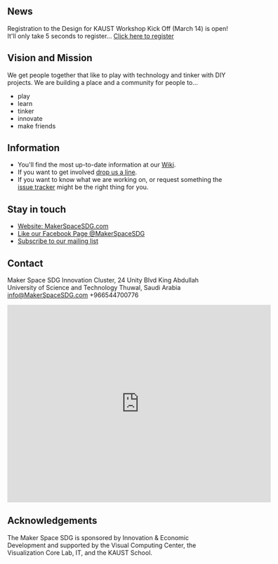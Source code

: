 ## News

Registration to the Design for KAUST Workshop Kick Off (March 14) is open!
It'll only take 5 seconds to register...
[Click here to register](https://goo.gl/forms/HOGmUpBtKyifZvno1)

## Vision and Mission
We get people together that like to play with technology and tinker with DIY projects.
We are building a place and a community for people to...

* play
* learn
* tinker
* innovate
* make friends

## Information
* You'll find the most up-to-date information at our [Wiki](https://github.com/MakerSpaceSDG/MakerSpace/wiki).
* If you want to get involved [drop us a line](mailto:peter.rautek@kaust.edu.sa).
* If you want to know what we are working on, or request something the [issue tracker](https://github.com/MakerSpaceSDG/MakerSpace/issues) might be the right thing for you.

## Stay in touch
* [Website: MakerSpaceSDG.com](https://MakerSpaceSDG.com)
* [Like our Facebook Page @MakerSpaceSDG](https://www.facebook.com/MakerSpaceSDG/)
* [Subscribe to our mailing list](http://facebook.us13.list-manage.com/subscribe?u=e4c161b70aea7a53d9c9c1c54&id=a21fb611fb)

## Contact

Maker Space SDG
Innovation Cluster, 24 Unity Blvd
King Abdullah University of Science and Technology
Thuwal, Saudi Arabia
info@MakerSpaceSDG.com
+966544700776

<iframe src="https://www.google.com/maps/embed?pb=!1m18!1m12!1m3!1d1355.7676530211224!2d39.10714552353301!3d22.30635509114158!2m3!1f0!2f0!3f0!3m2!1i1024!2i768!4f13.1!3m3!1m2!1s0x0%3A0xf3adec055d62032a!2sMaker+Space!5e0!3m2!1sen!2s!4v1488454545564" width="600" height="450" frameborder="0" style="border:0" allowfullscreen></iframe>

## Acknowledgements
The Maker Space SDG is sponsored by Innovation & Economic Development and supported by the Visual Computing Center, the Visualization Core Lab, IT, and the KAUST School.
